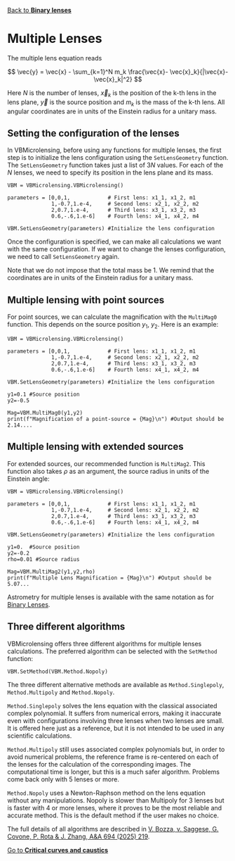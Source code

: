 [Back to **Binary lenses**](BinaryLenses.md)


# Multiple Lenses

The multiple lens equation reads

$$ \vec{y} = \vec{x} - \sum_{k=1}^N m_k \frac{\vec{x}- \vec{x}_k}{|\vec{x}- \vec{x}_k|^2} $$

Here $N$ is the number of lenses, $\vec{x}_k$ is the position of the k-th lens in the lens plane, $\vec{y}$ is the source position and $m_k$ is the mass of the k-th lens. All angular coordinates are in units of the Einstein radius for a unitary mass. 

## Setting the configuration of the lenses

In VBMicrolensing, before using any functions for multiple lenses, the first step is to initialize the lens configuration using the `SetLensGeometry` function. The `SetLensGeometry` function takes just a list of $3N$ values. For each of the $N$ lenses, we need to specify its position in the lens plane and its mass.

```
VBM = VBMicrolensing.VBMicrolensing()

parameters = [0,0,1,            # First lens: x1_1, x1_2, m1
              1,-0.7,1.e-4,     # Second lens: x2_1, x2_2, m2
              2,0.7,1.e-4,      # Third lens: x3_1, x3_2, m3
              0.6,-.6,1.e-6]    # Fourth lens: x4_1, x4_2, m4

VBM.SetLensGeometry(parameters) #Initialize the lens configuration

```

Once the configuration is specified, we can make all calculations we want with the same configuration. If we want to change the lenses configuration, we need to call `SetLensGeometry` again.

Note that we do not impose that the total mass be 1. We remind that the coordinates are in units of the Einstein radius for a unitary mass.

## Multiple lensing with point sources

For point sources, we can calculate the magnification with the `MultiMag0` function. This depends on the source position $y_1$, $y_2$. Here is an example:

```
VBM = VBMicrolensing.VBMicrolensing()

parameters = [0,0,1,            # First lens: x1_1, x1_2, m1
              1,-0.7,1.e-4,     # Second lens: x2_1, x2_2, m2
              2,0.7,1.e-4,      # Third lens: x3_1, x3_2, m3
              0.6,-.6,1.e-6]    # Fourth lens: x4_1, x4_2, m4

VBM.SetLensGeometry(parameters) #Initialize the lens configuration

y1=0.1 #Source position 
y2=-0.5

Mag=VBM.MultiMag0(y1,y2)   
print(f"Magnification of a point-source = {Mag}\n") #Output should be 2.14....
```

## Multiple lensing with extended sources

For extended sources, our recommended function is `MultiMag2`. This function also takes $\rho$ as an argument, the source radius in units of the Einstein angle:

```
VBM = VBMicrolensing.VBMicrolensing()

parameters = [0,0,1,            # First lens: x1_1, x1_2, m1
              1,-0.7,1.e-4,     # Second lens: x2_1, x2_2, m2
              2,0.7,1.e-4,      # Third lens: x3_1, x3_2, m3
              0.6,-.6,1.e-6]    # Fourth lens: x4_1, x4_2, m4

VBM.SetLensGeometry(parameters) #Initialize the lens configuration

y1=0.  #Source position
y2=-0.2 
rho=0.01 #Source radius

Mag=VBM.MultiMag2(y1,y2,rho) 
print(f"Multiple Lens Magnification = {Mag}\n") #Output should be 5.07...

```

Astrometry for multiple lenses is available with the same notation as for [Binary Lenses](BinaryLenses.md).


## Three different algorithms

VBMicrolensing offers three different algorithms for multiple lenses calculations. The preferred algorithm can be selected with the `SetMethod` function:
```
VBM.SetMethod(VBM.Method.Nopoly)
```

The three different alternative methods are available as `Method.Singlepoly`, `Method.Multipoly` and `Method.Nopoly`.

`Method.Singlepoly` solves the lens equation with the classical associated complex polynomial. It suffers from numerical errors, making it inaccurate even with configurations involving three lenses when two lenses are small. It is offered here just as a reference, but it is not intended to be used in any scientific calculations.

`Method.Multipoly` still uses associated complex polynomials but, in order to avoid numerical problems, the reference frame is re-centered on each of the lenses for the calculation of the corresponding images. The computational time is longer, but this is a much safer algorithm. Problems come back only with 5 lenses or more.

`Method.Nopoly` uses a Newton-Raphson method on the lens equation without any manipulations. Nopoly is slower than Multipoly for 3 lenses but is faster with 4 or more lenses, where it proves to be the most reliable and accurate method. This is the default method if the user makes no choice.

The full details of all algorithms are described in [V. Bozza, v. Saggese, G. Covone, P. Rota & J. Zhang, A&A 694 (2025) 219](https://ui.adsabs.harvard.edu/abs/2025A%26A...694A.219B/abstract).

[Go to **Critical curves and caustics**](CriticalCurvesAndCaustics.md)
